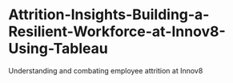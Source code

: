 # Attrition-Insights-Building-a-Resilient-Workforce-at-Innov8-Using-Tableau
Understanding and combating employee attrition at Innov8
